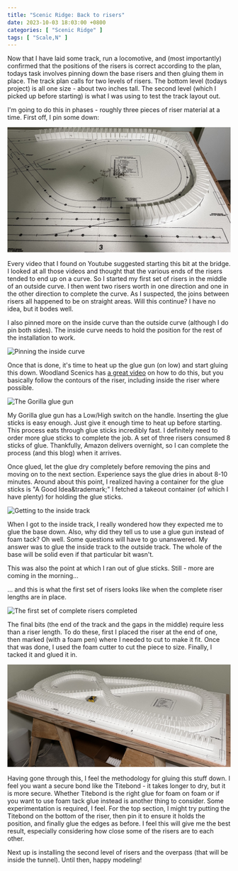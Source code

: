 ```yaml
---
title: "Scenic Ridge: Back to risers"
date: 2023-10-03 18:03:00 +0800
categories: [ "Scenic Ridge" ]
tags: [ "Scale,N" ]
---
```


Now that I have laid some track, run a locomotive, and (most importantly) confirmed that the positions of the risers is correct according to the plan, todays task involves pinning down the base risers and then gluing them in place. The track plan calls for two levels of risers.  The bottom level (todays project) is all one size - about two inches tall.  The second level (which I picked up before starting) is what I was using to test the track layout out.

I'm going to do this in phases - roughly three pieces of riser material at a time.  First off, I pin some down:

![The first set of risers pinned down](/assets/2023/1002/img1.jpg)

Every video that I found on Youtube suggested starting this bit at the bridge. I looked at all those videos and thought that the various ends of the risers tended to end up on a curve.  So I started my first set of risers in the middle of an outside curve.  I then went two risers worth in one direction and one in the other direction to complete the curve.  As I suspected, the joins between risers all happened to be on straight areas.  Will this continue?  I have no idea, but it bodes well.

I also pinned more on the inside curve than the outside curve (although I do pin both sides).  The inside curve needs to hold the position for the rest of the installation to work.

![Pinning the inside curve](/assets/2023/1002/img2.jpg)

Once that is done, it's time to heat up the glue gun (on low) and start gluing this down.  Woodland Scenics has [a great video](https://www.youtube.com/watch?v=UqSYNabQl6I) on how to do this, but you basically follow the contours of the riser, including inside the riser where possible.

![The Gorilla glue gun](/assets/2023/1002/img3.jpg)

My Gorilla glue gun has a Low/High switch on the handle.  Inserting the glue sticks is easy enough.  Just give it enough time to heat up before starting. This process eats through glue sticks incredibly fast.  I definitely need to order more glue sticks to complete the job. A set of three risers consumed 8 sticks of glue.  Thankfully, Amazon delivers overnight, so I can complete the process (and this blog) when it arrives.

Once glued, let the glue dry completely before removing the pins and moving on to the next section. Experience says the glue dries in about 8-10 minutes.  Around about this point, I realized having a container for the glue sticks is "A Good Idea&trademark;"  I fetched a takeout container (of which I have plenty) for holding the glue sticks.

![Getting to the inside track](/assets/2023/1002/img4.jpg)

When I got to the inside track, I really wondered how they expected me to glue the base down.  Also, why did they tell us to use a glue gun instead of foam tack?  Oh well.  Some questions will have to go unanswered.  My answer was to glue the inside track to the outside track.  The whole of the base will be solid even if that particular bit wasn't.

This was also the point at which I ran out of glue sticks.  Still - more are coming in the morning...

... and this is what the first set of risers looks like when the complete riser lengths are in place.

![The first set of complete risers completed](/assets/2023/1002/img5.jpg)

The final bits (the end of the track and the gaps in the middle) require less than a riser length. To do these, first I placed the riser at the end of one, then marked (with a foam pen) where I needed to cut to make it fit. Once that was done, I used the foam cutter to cut the piece to size.  Finally, I tacked it and glued it in.

![The first set of risers is complete](/assets/2023/1002/img6.jpg)

Having gone through this, I feel the methodology for gluing this stuff down.  I feel you want a secure bond like the Titebond - it takes longer to dry, but it is more secure.  Whether Titebond is the right glue for foam on foam or if you want to use foam tack glue instead is another thing to consider.  Some experimentation is required, I feel.  For the top section, I might try putting the Titebond on the bottom of the riser, then pin it to ensure it holds the position, and finally glue the edges as before.  I feel this will give me the best result, especially considering how close some of the risers are to each other.

Next up is installing the second level of risers and the overpass (that will be inside the tunnel).  Until then, happy modeling!
